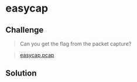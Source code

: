 # easycap

## Challenge

> Can you get the flag from the packet capture?

> [easycap.pcap](easycap.pcap)

## Solution
